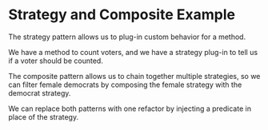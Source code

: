 # Strategy and Composite Example

The strategy pattern allows us to plug-in custom behavior for a method.

We have a method to count voters, and we have a strategy plug-in to tell us if a voter should be counted.

The composite pattern allows us to chain together multiple strategies, so we can filter female democrats by composing the female strategy with the democrat strategy.

We can replace both patterns with one refactor by injecting a predicate in place of the strategy.